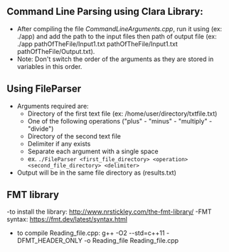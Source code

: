 ## Command Line Parsing using Clara Library:
- After compiling the file *CommandLineArguments.cpp*, run it using (ex: ./app) and add the path to the input files then path of output file (ex: ./app   pathOfTheFile/Input1.txt  pathOfTheFile/Input1.txt   pathOfTheFile/Output.txt).
- Note: Don't switch the order of the arguments as they are stored in variables in this order.
## Using FileParser
- Arguments required are:
   - Directory of the first text file (ex: /home/user/directory/txtfile.txt)
   - One of the following operations ("plus" - "minus" - "multiply" - "divide")
   - Directory of the second text file
   - Delimiter if any exists
   - Separate each argument with a single space
   - ex. `./FileParser <first_file_directory> <operation> <second_file_directory> <delimiter>`
- Output will be in the same file directory as (results.txt)

## FMT library
-to install the library:
http://www.nrstickley.com/the-fmt-library/
-FMT syntax:
https://fmt.dev/latest/syntax.html
- to compile Reading_file.cpp:
g++ -O2 --std=c++11 -DFMT_HEADER_ONLY -o Reading_file Reading_file.cpp
